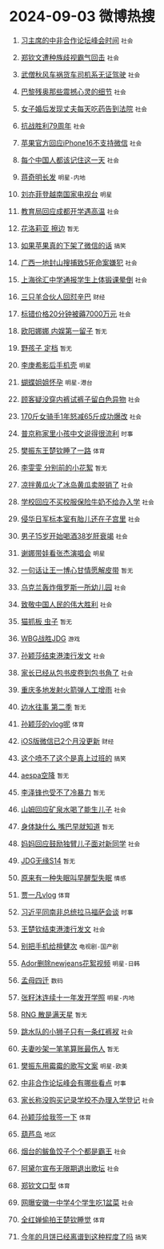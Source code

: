 # 2024-09-03 微博热搜 
1. [习主席的中非合作论坛峰会时间](https://m.weibo.cn/search?containerid=100103type%3D1%26t%3D10%26q%3D%23%E4%B9%A0%E4%B8%BB%E5%B8%AD%E7%9A%84%E4%B8%AD%E9%9D%9E%E5%90%88%E4%BD%9C%E8%AE%BA%E5%9D%9B%E5%B3%B0%E4%BC%9A%E6%97%B6%E9%97%B4%23&stream_entry_id=51&isnewpage=1&extparam=seat%3D1%26stream_entry_id%3D51%26pos%3D0%26q%3D%2523%25E4%25B9%25A0%25E4%25B8%25BB%25E5%25B8%25AD%25E7%259A%2584%25E4%25B8%25AD%25E9%259D%259E%25E5%2590%2588%25E4%25BD%259C%25E8%25AE%25BA%25E5%259D%259B%25E5%25B3%25B0%25E4%25BC%259A%25E6%2597%25B6%25E9%2597%25B4%2523%26cate%3D10103%26c_type%3D51%26dgr%3D0%26filter_type%3Drealtimehot%26display_time%3D1725307506%26pre_seqid%3D172530750678902665053) `社会` 

2. [郑钦文遭种族歧视霸气回击](https://m.weibo.cn/search?containerid=100103type%3D1%26t%3D10%26q%3D%23%E9%83%91%E9%92%A6%E6%96%87%E9%81%AD%E7%A7%8D%E6%97%8F%E6%AD%A7%E8%A7%86%E9%9C%B8%E6%B0%94%E5%9B%9E%E5%87%BB%23&stream_entry_id=31&isnewpage=1&extparam=seat%3D1%26c_type%3D31%26lcate%3D5001%26cate%3D5001%26q%3D%2523%25E9%2583%2591%25E9%2592%25A6%25E6%2596%2587%25E9%2581%25AD%25E7%25A7%258D%25E6%2597%258F%25E6%25AD%25A7%25E8%25A7%2586%25E9%259C%25B8%25E6%25B0%2594%25E5%259B%259E%25E5%2587%25BB%2523%26stream_entry_id%3D31%26pos%3D0%26band_rank%3D1%26flag%3D2%26realpos%3D1%26dgr%3D0%26filter_type%3Drealtimehot%26display_time%3D1725307506%26pre_seqid%3D172530750678902665053) `社会` 

3. [武僧秋风车祸货车司机系无证驾驶](https://m.weibo.cn/search?containerid=100103type%3D1%26t%3D10%26q%3D%23%E6%AD%A6%E5%83%A7%E7%A7%8B%E9%A3%8E%E8%BD%A6%E7%A5%B8%E8%B4%A7%E8%BD%A6%E5%8F%B8%E6%9C%BA%E7%B3%BB%E6%97%A0%E8%AF%81%E9%A9%BE%E9%A9%B6%23&stream_entry_id=31&isnewpage=1&extparam=seat%3D1%26c_type%3D31%26lcate%3D5001%26cate%3D5001%26q%3D%2523%25E6%25AD%25A6%25E5%2583%25A7%25E7%25A7%258B%25E9%25A3%258E%25E8%25BD%25A6%25E7%25A5%25B8%25E8%25B4%25A7%25E8%25BD%25A6%25E5%258F%25B8%25E6%259C%25BA%25E7%25B3%25BB%25E6%2597%25A0%25E8%25AF%2581%25E9%25A9%25BE%25E9%25A9%25B6%2523%26stream_entry_id%3D31%26pos%3D1%26band_rank%3D2%26flag%3D1%26realpos%3D2%26dgr%3D0%26filter_type%3Drealtimehot%26display_time%3D1725307506%26pre_seqid%3D172530750678902665053) `社会` 

4. [巴黎残奥那些震撼心灵的细节](https://m.weibo.cn/search?containerid=100103type%3D1%26t%3D10%26q%3D%23%E5%B7%B4%E9%BB%8E%E6%AE%8B%E5%A5%A5%E9%82%A3%E4%BA%9B%E9%9C%87%E6%92%BC%E5%BF%83%E7%81%B5%E7%9A%84%E7%BB%86%E8%8A%82%23&stream_entry_id=31&isnewpage=1&extparam=seat%3D1%26c_type%3D31%26lcate%3D5001%26cate%3D5001%26q%3D%2523%25E5%25B7%25B4%25E9%25BB%258E%25E6%25AE%258B%25E5%25A5%25A5%25E9%2582%25A3%25E4%25BA%259B%25E9%259C%2587%25E6%2592%25BC%25E5%25BF%2583%25E7%2581%25B5%25E7%259A%2584%25E7%25BB%2586%25E8%258A%2582%2523%26stream_entry_id%3D31%26pos%3D2%26band_rank%3D3%26flag%3D0%26realpos%3D3%26dgr%3D0%26filter_type%3Drealtimehot%26display_time%3D1725307506%26pre_seqid%3D172530750678902665053) `社会` 

5. [女子婚后发现丈夫每天吃药告到法院](https://m.weibo.cn/search?containerid=100103type%3D1%26t%3D10%26q%3D%23%E5%A5%B3%E5%AD%90%E5%A9%9A%E5%90%8E%E5%8F%91%E7%8E%B0%E4%B8%88%E5%A4%AB%E6%AF%8F%E5%A4%A9%E5%90%83%E8%8D%AF%E5%91%8A%E5%88%B0%E6%B3%95%E9%99%A2%23&stream_entry_id=31&isnewpage=1&extparam=seat%3D1%26c_type%3D31%26lcate%3D5001%26cate%3D5001%26q%3D%2523%25E5%25A5%25B3%25E5%25AD%2590%25E5%25A9%259A%25E5%2590%258E%25E5%258F%2591%25E7%258E%25B0%25E4%25B8%2588%25E5%25A4%25AB%25E6%25AF%258F%25E5%25A4%25A9%25E5%2590%2583%25E8%258D%25AF%25E5%2591%258A%25E5%2588%25B0%25E6%25B3%2595%25E9%2599%25A2%2523%26stream_entry_id%3D31%26pos%3D3%26band_rank%3D4%26flag%3D2%26realpos%3D4%26dgr%3D0%26filter_type%3Drealtimehot%26display_time%3D1725307506%26pre_seqid%3D172530750678902665053) `社会` 

6. [抗战胜利79周年](https://m.weibo.cn/search?containerid=100103type%3D1%26t%3D10%26q%3D%23%E6%8A%97%E6%88%98%E8%83%9C%E5%88%A979%E5%91%A8%E5%B9%B4%23&stream_entry_id=31&isnewpage=1&extparam=seat%3D1%26c_type%3D31%26lcate%3D5001%26cate%3D5001%26q%3D%2523%25E6%258A%2597%25E6%2588%2598%25E8%2583%259C%25E5%2588%25A979%25E5%2591%25A8%25E5%25B9%25B4%2523%26stream_entry_id%3D31%26pos%3D4%26band_rank%3D5%26flag%3D0%26realpos%3D5%26dgr%3D0%26filter_type%3Drealtimehot%26display_time%3D1725307506%26pre_seqid%3D172530750678902665053) `社会` 

7. [苹果官方回应iPhone16不支持微信](https://m.weibo.cn/search?containerid=100103type%3D1%26t%3D10%26q%3D%23%E8%8B%B9%E6%9E%9C%E5%AE%98%E6%96%B9%E5%9B%9E%E5%BA%94iPhone16%E4%B8%8D%E6%94%AF%E6%8C%81%E5%BE%AE%E4%BF%A1%23&stream_entry_id=31&isnewpage=1&extparam=seat%3D1%26c_type%3D31%26lcate%3D5001%26cate%3D5001%26q%3D%2523%25E8%258B%25B9%25E6%259E%259C%25E5%25AE%2598%25E6%2596%25B9%25E5%259B%259E%25E5%25BA%2594iPhone16%25E4%25B8%258D%25E6%2594%25AF%25E6%258C%2581%25E5%25BE%25AE%25E4%25BF%25A1%2523%26stream_entry_id%3D31%26pos%3D5%26band_rank%3D6%26flag%3D2%26realpos%3D6%26dgr%3D0%26filter_type%3Drealtimehot%26display_time%3D1725307506%26pre_seqid%3D172530750678902665053) `社会` 

8. [每个中国人都该记住这一天](https://m.weibo.cn/search?containerid=100103type%3D1%26t%3D10%26q%3D%23%E6%AF%8F%E4%B8%AA%E4%B8%AD%E5%9B%BD%E4%BA%BA%E9%83%BD%E8%AF%A5%E8%AE%B0%E4%BD%8F%E8%BF%99%E4%B8%80%E5%A4%A9%23&stream_entry_id=31&isnewpage=1&extparam=seat%3D1%26c_type%3D31%26lcate%3D5001%26cate%3D5001%26q%3D%2523%25E6%25AF%258F%25E4%25B8%25AA%25E4%25B8%25AD%25E5%259B%25BD%25E4%25BA%25BA%25E9%2583%25BD%25E8%25AF%25A5%25E8%25AE%25B0%25E4%25BD%258F%25E8%25BF%2599%25E4%25B8%2580%25E5%25A4%25A9%2523%26stream_entry_id%3D31%26pos%3D6%26band_rank%3D7%26flag%3D0%26realpos%3D7%26dgr%3D0%26filter_type%3Drealtimehot%26display_time%3D1725307506%26pre_seqid%3D172530750678902665053) `社会` 

9. [蒋奇明长发](https://m.weibo.cn/search?containerid=100103type%3D1%26t%3D10%26q%3D%E8%92%8B%E5%A5%87%E6%98%8E%E9%95%BF%E5%8F%91&stream_entry_id=31&isnewpage=1&extparam=seat%3D1%26c_type%3D31%26lcate%3D5001%26cate%3D5001%26q%3D%25E8%2592%258B%25E5%25A5%2587%25E6%2598%258E%25E9%2595%25BF%25E5%258F%2591%26stream_entry_id%3D31%26pos%3D7%26band_rank%3D8%26flag%3D2%26realpos%3D8%26dgr%3D0%26filter_type%3Drealtimehot%26display_time%3D1725307506%26pre_seqid%3D172530750678902665053) `明星-内地` 

10. [刘亦菲登越南国家电视台](https://m.weibo.cn/search?containerid=100103type%3D1%26t%3D10%26q%3D%23%E5%88%98%E4%BA%A6%E8%8F%B2%E7%99%BB%E8%B6%8A%E5%8D%97%E5%9B%BD%E5%AE%B6%E7%94%B5%E8%A7%86%E5%8F%B0%23&stream_entry_id=31&isnewpage=1&extparam=seat%3D1%26c_type%3D31%26lcate%3D5001%26cate%3D5001%26q%3D%2523%25E5%2588%2598%25E4%25BA%25A6%25E8%258F%25B2%25E7%2599%25BB%25E8%25B6%258A%25E5%258D%2597%25E5%259B%25BD%25E5%25AE%25B6%25E7%2594%25B5%25E8%25A7%2586%25E5%258F%25B0%2523%26stream_entry_id%3D31%26pos%3D8%26band_rank%3D9%26flag%3D2%26realpos%3D9%26dgr%3D0%26filter_type%3Drealtimehot%26display_time%3D1725307506%26pre_seqid%3D172530750678902665053) `明星` 

11. [教育局回应成都开学遇高温](https://m.weibo.cn/search?containerid=100103type%3D1%26t%3D10%26q%3D%23%E6%95%99%E8%82%B2%E5%B1%80%E5%9B%9E%E5%BA%94%E6%88%90%E9%83%BD%E5%BC%80%E5%AD%A6%E9%81%87%E9%AB%98%E6%B8%A9%23&stream_entry_id=31&isnewpage=1&extparam=seat%3D1%26c_type%3D31%26lcate%3D5001%26cate%3D5001%26q%3D%2523%25E6%2595%2599%25E8%2582%25B2%25E5%25B1%2580%25E5%259B%259E%25E5%25BA%2594%25E6%2588%2590%25E9%2583%25BD%25E5%25BC%2580%25E5%25AD%25A6%25E9%2581%2587%25E9%25AB%2598%25E6%25B8%25A9%2523%26stream_entry_id%3D31%26pos%3D9%26band_rank%3D10%26flag%3D0%26realpos%3D10%26dgr%3D0%26filter_type%3Drealtimehot%26display_time%3D1725307506%26pre_seqid%3D172530750678902665053) `社会` 

12. [花洛莉亚 擦边](https://m.weibo.cn/search?containerid=100103type%3D1%26t%3D10%26q%3D%E8%8A%B1%E6%B4%9B%E8%8E%89%E4%BA%9A+%E6%93%A6%E8%BE%B9&stream_entry_id=31&isnewpage=1&extparam=seat%3D1%26c_type%3D31%26lcate%3D5001%26cate%3D5001%26q%3D%25E8%258A%25B1%25E6%25B4%259B%25E8%258E%2589%25E4%25BA%259A%2520%25E6%2593%25A6%25E8%25BE%25B9%26stream_entry_id%3D31%26pos%3D10%26band_rank%3D11%26flag%3D2%26realpos%3D11%26dgr%3D0%26filter_type%3Drealtimehot%26display_time%3D1725307506%26pre_seqid%3D172530750678902665053) `暂无` 

13. [如果苹果真的下架了微信的话](https://m.weibo.cn/search?containerid=100103type%3D1%26t%3D10%26q%3D%23%E5%A6%82%E6%9E%9C%E8%8B%B9%E6%9E%9C%E7%9C%9F%E7%9A%84%E4%B8%8B%E6%9E%B6%E4%BA%86%E5%BE%AE%E4%BF%A1%E7%9A%84%E8%AF%9D%23&stream_entry_id=31&isnewpage=1&extparam=seat%3D1%26c_type%3D31%26lcate%3D5001%26cate%3D5001%26q%3D%2523%25E5%25A6%2582%25E6%259E%259C%25E8%258B%25B9%25E6%259E%259C%25E7%259C%259F%25E7%259A%2584%25E4%25B8%258B%25E6%259E%25B6%25E4%25BA%2586%25E5%25BE%25AE%25E4%25BF%25A1%25E7%259A%2584%25E8%25AF%259D%2523%26stream_entry_id%3D31%26pos%3D11%26band_rank%3D12%26flag%3D2%26realpos%3D12%26dgr%3D0%26filter_type%3Drealtimehot%26display_time%3D1725307506%26pre_seqid%3D172530750678902665053) `搞笑` 

14. [广西一地封山搜捕致5死命案嫌犯](https://m.weibo.cn/search?containerid=100103type%3D1%26t%3D10%26q%3D%23%E5%B9%BF%E8%A5%BF%E4%B8%80%E5%9C%B0%E5%B0%81%E5%B1%B1%E6%90%9C%E6%8D%95%E8%87%B45%E6%AD%BB%E5%91%BD%E6%A1%88%E5%AB%8C%E7%8A%AF%23&stream_entry_id=31&isnewpage=1&extparam=seat%3D1%26c_type%3D31%26lcate%3D5001%26cate%3D5001%26q%3D%2523%25E5%25B9%25BF%25E8%25A5%25BF%25E4%25B8%2580%25E5%259C%25B0%25E5%25B0%2581%25E5%25B1%25B1%25E6%2590%259C%25E6%258D%2595%25E8%2587%25B45%25E6%25AD%25BB%25E5%2591%25BD%25E6%25A1%2588%25E5%25AB%258C%25E7%258A%25AF%2523%26stream_entry_id%3D31%26pos%3D12%26band_rank%3D13%26flag%3D0%26realpos%3D13%26dgr%3D0%26filter_type%3Drealtimehot%26display_time%3D1725307506%26pre_seqid%3D172530750678902665053) `社会` 

15. [上海徐汇中学通报学生上体锻课晕倒](https://m.weibo.cn/search?containerid=100103type%3D1%26t%3D10%26q%3D%23%E4%B8%8A%E6%B5%B7%E5%BE%90%E6%B1%87%E4%B8%AD%E5%AD%A6%E9%80%9A%E6%8A%A5%E5%AD%A6%E7%94%9F%E4%B8%8A%E4%BD%93%E9%94%BB%E8%AF%BE%E6%99%95%E5%80%92%23&stream_entry_id=31&isnewpage=1&extparam=seat%3D1%26c_type%3D31%26lcate%3D5001%26cate%3D5001%26q%3D%2523%25E4%25B8%258A%25E6%25B5%25B7%25E5%25BE%2590%25E6%25B1%2587%25E4%25B8%25AD%25E5%25AD%25A6%25E9%2580%259A%25E6%258A%25A5%25E5%25AD%25A6%25E7%2594%259F%25E4%25B8%258A%25E4%25BD%2593%25E9%2594%25BB%25E8%25AF%25BE%25E6%2599%2595%25E5%2580%2592%2523%26stream_entry_id%3D31%26pos%3D13%26band_rank%3D14%26flag%3D0%26realpos%3D14%26dgr%3D0%26filter_type%3Drealtimehot%26display_time%3D1725307506%26pre_seqid%3D172530750678902665053) `社会` 

16. [三只羊合伙人回怼辛巴](https://m.weibo.cn/search?containerid=100103type%3D1%26t%3D10%26q%3D%23%E4%B8%89%E5%8F%AA%E7%BE%8A%E5%90%88%E4%BC%99%E4%BA%BA%E5%9B%9E%E6%80%BC%E8%BE%9B%E5%B7%B4%23&stream_entry_id=31&isnewpage=1&extparam=seat%3D1%26c_type%3D31%26lcate%3D5001%26cate%3D5001%26q%3D%2523%25E4%25B8%2589%25E5%258F%25AA%25E7%25BE%258A%25E5%2590%2588%25E4%25BC%2599%25E4%25BA%25BA%25E5%259B%259E%25E6%2580%25BC%25E8%25BE%259B%25E5%25B7%25B4%2523%26stream_entry_id%3D31%26pos%3D14%26band_rank%3D15%26flag%3D0%26realpos%3D15%26dgr%3D0%26filter_type%3Drealtimehot%26display_time%3D1725307506%26pre_seqid%3D172530750678902665053) `财经` 

17. [标错价格20分钟被薅7000万元](https://m.weibo.cn/search?containerid=100103type%3D1%26t%3D10%26q%3D%23%E6%A0%87%E9%94%99%E4%BB%B7%E6%A0%BC20%E5%88%86%E9%92%9F%E8%A2%AB%E8%96%857000%E4%B8%87%E5%85%83%23&stream_entry_id=31&isnewpage=1&extparam=seat%3D1%26c_type%3D31%26lcate%3D5001%26cate%3D5001%26q%3D%2523%25E6%25A0%2587%25E9%2594%2599%25E4%25BB%25B7%25E6%25A0%25BC20%25E5%2588%2586%25E9%2592%259F%25E8%25A2%25AB%25E8%2596%25857000%25E4%25B8%2587%25E5%2585%2583%2523%26stream_entry_id%3D31%26pos%3D15%26band_rank%3D16%26flag%3D0%26realpos%3D16%26dgr%3D0%26filter_type%3Drealtimehot%26display_time%3D1725307506%26pre_seqid%3D172530750678902665053) `社会` 

18. [欧阳娜娜 内娱第一留子](https://m.weibo.cn/search?containerid=100103type%3D1%26t%3D10%26q%3D%E6%AC%A7%E9%98%B3%E5%A8%9C%E5%A8%9C+%E5%86%85%E5%A8%B1%E7%AC%AC%E4%B8%80%E7%95%99%E5%AD%90&stream_entry_id=31&isnewpage=1&extparam=seat%3D1%26c_type%3D31%26lcate%3D5001%26cate%3D5001%26q%3D%25E6%25AC%25A7%25E9%2598%25B3%25E5%25A8%259C%25E5%25A8%259C%2520%25E5%2586%2585%25E5%25A8%25B1%25E7%25AC%25AC%25E4%25B8%2580%25E7%2595%2599%25E5%25AD%2590%26stream_entry_id%3D31%26pos%3D16%26band_rank%3D17%26flag%3D0%26realpos%3D17%26dgr%3D0%26filter_type%3Drealtimehot%26display_time%3D1725307506%26pre_seqid%3D172530750678902665053) `暂无` 

19. [野孩子 定档](https://m.weibo.cn/search?containerid=100103type%3D1%26t%3D10%26q%3D%E9%87%8E%E5%AD%A9%E5%AD%90+%E5%AE%9A%E6%A1%A3&stream_entry_id=31&isnewpage=1&extparam=seat%3D1%26c_type%3D31%26lcate%3D5001%26cate%3D5001%26q%3D%25E9%2587%258E%25E5%25AD%25A9%25E5%25AD%2590%2520%25E5%25AE%259A%25E6%25A1%25A3%26stream_entry_id%3D31%26pos%3D17%26band_rank%3D18%26flag%3D0%26realpos%3D18%26dgr%3D0%26filter_type%3Drealtimehot%26display_time%3D1725307506%26pre_seqid%3D172530750678902665053) `暂无` 

20. [李庚希影后手机壳](https://m.weibo.cn/search?containerid=100103type%3D1%26t%3D10%26q%3D%23%E6%9D%8E%E5%BA%9A%E5%B8%8C%E5%BD%B1%E5%90%8E%E6%89%8B%E6%9C%BA%E5%A3%B3%23&stream_entry_id=31&isnewpage=1&extparam=seat%3D1%26c_type%3D31%26lcate%3D5001%26cate%3D5001%26q%3D%2523%25E6%259D%258E%25E5%25BA%259A%25E5%25B8%258C%25E5%25BD%25B1%25E5%2590%258E%25E6%2589%258B%25E6%259C%25BA%25E5%25A3%25B3%2523%26stream_entry_id%3D31%26pos%3D18%26band_rank%3D19%26flag%3D0%26realpos%3D19%26dgr%3D0%26filter_type%3Drealtimehot%26display_time%3D1725307506%26pre_seqid%3D172530750678902665053) `明星` 

21. [蝴蝶姐姐怀孕](https://m.weibo.cn/search?containerid=100103type%3D1%26t%3D10%26q%3D%23%E8%9D%B4%E8%9D%B6%E5%A7%90%E5%A7%90%E6%80%80%E5%AD%95%23&stream_entry_id=31&isnewpage=1&extparam=seat%3D1%26c_type%3D31%26lcate%3D5001%26cate%3D5001%26q%3D%2523%25E8%259D%25B4%25E8%259D%25B6%25E5%25A7%2590%25E5%25A7%2590%25E6%2580%2580%25E5%25AD%2595%2523%26stream_entry_id%3D31%26pos%3D19%26band_rank%3D20%26flag%3D0%26realpos%3D20%26dgr%3D0%26filter_type%3Drealtimehot%26display_time%3D1725307506%26pre_seqid%3D172530750678902665053) `明星-港台` 

22. [顾客疑没穿内裤试裤子留白色异物](https://m.weibo.cn/search?containerid=100103type%3D1%26t%3D10%26q%3D%23%E9%A1%BE%E5%AE%A2%E7%96%91%E6%B2%A1%E7%A9%BF%E5%86%85%E8%A3%A4%E8%AF%95%E8%A3%A4%E5%AD%90%E7%95%99%E7%99%BD%E8%89%B2%E5%BC%82%E7%89%A9%23&stream_entry_id=31&isnewpage=1&extparam=seat%3D1%26c_type%3D31%26lcate%3D5001%26cate%3D5001%26q%3D%2523%25E9%25A1%25BE%25E5%25AE%25A2%25E7%2596%2591%25E6%25B2%25A1%25E7%25A9%25BF%25E5%2586%2585%25E8%25A3%25A4%25E8%25AF%2595%25E8%25A3%25A4%25E5%25AD%2590%25E7%2595%2599%25E7%2599%25BD%25E8%2589%25B2%25E5%25BC%2582%25E7%2589%25A9%2523%26stream_entry_id%3D31%26pos%3D20%26band_rank%3D21%26flag%3D0%26realpos%3D21%26dgr%3D0%26filter_type%3Drealtimehot%26display_time%3D1725307506%26pre_seqid%3D172530750678902665053) `社会` 

23. [170斤女骑手1年怒减65斤成功爆改](https://m.weibo.cn/search?containerid=100103type%3D1%26t%3D10%26q%3D%23170%E6%96%A4%E5%A5%B3%E9%AA%91%E6%89%8B1%E5%B9%B4%E6%80%92%E5%87%8F65%E6%96%A4%E6%88%90%E5%8A%9F%E7%88%86%E6%94%B9%23&stream_entry_id=31&isnewpage=1&extparam=seat%3D1%26c_type%3D31%26lcate%3D5001%26cate%3D5001%26q%3D%2523170%25E6%2596%25A4%25E5%25A5%25B3%25E9%25AA%2591%25E6%2589%258B1%25E5%25B9%25B4%25E6%2580%2592%25E5%2587%258F65%25E6%2596%25A4%25E6%2588%2590%25E5%258A%259F%25E7%2588%2586%25E6%2594%25B9%2523%26stream_entry_id%3D31%26pos%3D21%26band_rank%3D22%26flag%3D0%26realpos%3D22%26dgr%3D0%26filter_type%3Drealtimehot%26display_time%3D1725307506%26pre_seqid%3D172530750678902665053) `社会` 

24. [普京称家里小孩中文说得很流利](https://m.weibo.cn/search?containerid=100103type%3D1%26t%3D10%26q%3D%23%E6%99%AE%E4%BA%AC%E7%A7%B0%E5%AE%B6%E9%87%8C%E5%B0%8F%E5%AD%A9%E4%B8%AD%E6%96%87%E8%AF%B4%E5%BE%97%E5%BE%88%E6%B5%81%E5%88%A9%23&stream_entry_id=31&isnewpage=1&extparam=seat%3D1%26c_type%3D31%26lcate%3D5001%26cate%3D5001%26q%3D%2523%25E6%2599%25AE%25E4%25BA%25AC%25E7%25A7%25B0%25E5%25AE%25B6%25E9%2587%258C%25E5%25B0%258F%25E5%25AD%25A9%25E4%25B8%25AD%25E6%2596%2587%25E8%25AF%25B4%25E5%25BE%2597%25E5%25BE%2588%25E6%25B5%2581%25E5%2588%25A9%2523%26stream_entry_id%3D31%26pos%3D22%26band_rank%3D23%26flag%3D0%26realpos%3D23%26dgr%3D0%26filter_type%3Drealtimehot%26display_time%3D1725307506%26pre_seqid%3D172530750678902665053) `时事` 

25. [樊振东王楚钦睡了一路](https://m.weibo.cn/search?containerid=100103type%3D1%26t%3D10%26q%3D%23%E6%A8%8A%E6%8C%AF%E4%B8%9C%E7%8E%8B%E6%A5%9A%E9%92%A6%E7%9D%A1%E4%BA%86%E4%B8%80%E8%B7%AF%23&stream_entry_id=31&isnewpage=1&extparam=seat%3D1%26c_type%3D31%26lcate%3D5001%26cate%3D5001%26q%3D%2523%25E6%25A8%258A%25E6%258C%25AF%25E4%25B8%259C%25E7%258E%258B%25E6%25A5%259A%25E9%2592%25A6%25E7%259D%25A1%25E4%25BA%2586%25E4%25B8%2580%25E8%25B7%25AF%2523%26stream_entry_id%3D31%26pos%3D23%26band_rank%3D24%26flag%3D0%26realpos%3D24%26dgr%3D0%26filter_type%3Drealtimehot%26display_time%3D1725307506%26pre_seqid%3D172530750678902665053) `体育` 

26. [李雯雯 分别前的小花絮](https://m.weibo.cn/search?containerid=100103type%3D1%26t%3D10%26q%3D%E6%9D%8E%E9%9B%AF%E9%9B%AF+%E5%88%86%E5%88%AB%E5%89%8D%E7%9A%84%E5%B0%8F%E8%8A%B1%E7%B5%AE&stream_entry_id=31&isnewpage=1&extparam=seat%3D1%26c_type%3D31%26lcate%3D5001%26cate%3D5001%26q%3D%25E6%259D%258E%25E9%259B%25AF%25E9%259B%25AF%2520%25E5%2588%2586%25E5%2588%25AB%25E5%2589%258D%25E7%259A%2584%25E5%25B0%258F%25E8%258A%25B1%25E7%25B5%25AE%26stream_entry_id%3D31%26pos%3D24%26band_rank%3D25%26flag%3D0%26realpos%3D25%26dgr%3D0%26filter_type%3Drealtimehot%26display_time%3D1725307506%26pre_seqid%3D172530750678902665053) `暂无` 

27. [凉拌黄瓜火了冰岛黄瓜卖脱销了](https://m.weibo.cn/search?containerid=100103type%3D1%26t%3D10%26q%3D%23%E5%87%89%E6%8B%8C%E9%BB%84%E7%93%9C%E7%81%AB%E4%BA%86%E5%86%B0%E5%B2%9B%E9%BB%84%E7%93%9C%E5%8D%96%E8%84%B1%E9%94%80%E4%BA%86%23&stream_entry_id=31&isnewpage=1&extparam=seat%3D1%26c_type%3D31%26lcate%3D5001%26cate%3D5001%26q%3D%2523%25E5%2587%2589%25E6%258B%258C%25E9%25BB%2584%25E7%2593%259C%25E7%2581%25AB%25E4%25BA%2586%25E5%2586%25B0%25E5%25B2%259B%25E9%25BB%2584%25E7%2593%259C%25E5%258D%2596%25E8%2584%25B1%25E9%2594%2580%25E4%25BA%2586%2523%26stream_entry_id%3D31%26pos%3D25%26band_rank%3D26%26flag%3D0%26realpos%3D26%26dgr%3D0%26filter_type%3Drealtimehot%26display_time%3D1725307506%26pre_seqid%3D172530750678902665053) `社会` 

28. [学校回应不买校服保险牛奶不给办入学](https://m.weibo.cn/search?containerid=100103type%3D1%26t%3D10%26q%3D%23%E5%AD%A6%E6%A0%A1%E5%9B%9E%E5%BA%94%E4%B8%8D%E4%B9%B0%E6%A0%A1%E6%9C%8D%E4%BF%9D%E9%99%A9%E7%89%9B%E5%A5%B6%E4%B8%8D%E7%BB%99%E5%8A%9E%E5%85%A5%E5%AD%A6%23&stream_entry_id=31&isnewpage=1&extparam=seat%3D1%26c_type%3D31%26lcate%3D5001%26cate%3D5001%26q%3D%2523%25E5%25AD%25A6%25E6%25A0%25A1%25E5%259B%259E%25E5%25BA%2594%25E4%25B8%258D%25E4%25B9%25B0%25E6%25A0%25A1%25E6%259C%258D%25E4%25BF%259D%25E9%2599%25A9%25E7%2589%259B%25E5%25A5%25B6%25E4%25B8%258D%25E7%25BB%2599%25E5%258A%259E%25E5%2585%25A5%25E5%25AD%25A6%2523%26stream_entry_id%3D31%26pos%3D26%26band_rank%3D27%26flag%3D0%26realpos%3D27%26dgr%3D0%26filter_type%3Drealtimehot%26display_time%3D1725307506%26pre_seqid%3D172530750678902665053) `社会` 

29. [侵华日军标本室有胎儿还在子宫里](https://m.weibo.cn/search?containerid=100103type%3D1%26t%3D10%26q%3D%23%E4%BE%B5%E5%8D%8E%E6%97%A5%E5%86%9B%E6%A0%87%E6%9C%AC%E5%AE%A4%E6%9C%89%E8%83%8E%E5%84%BF%E8%BF%98%E5%9C%A8%E5%AD%90%E5%AE%AB%E9%87%8C%23&stream_entry_id=31&isnewpage=1&extparam=seat%3D1%26c_type%3D31%26lcate%3D5001%26cate%3D5001%26q%3D%2523%25E4%25BE%25B5%25E5%258D%258E%25E6%2597%25A5%25E5%2586%259B%25E6%25A0%2587%25E6%259C%25AC%25E5%25AE%25A4%25E6%259C%2589%25E8%2583%258E%25E5%2584%25BF%25E8%25BF%2598%25E5%259C%25A8%25E5%25AD%2590%25E5%25AE%25AB%25E9%2587%258C%2523%26stream_entry_id%3D31%26pos%3D27%26band_rank%3D28%26flag%3D0%26realpos%3D28%26dgr%3D0%26filter_type%3Drealtimehot%26display_time%3D1725307506%26pre_seqid%3D172530750678902665053) `社会` 

30. [男子15岁开始喝酒38岁肝衰竭](https://m.weibo.cn/search?containerid=100103type%3D1%26t%3D10%26q%3D%23%E7%94%B7%E5%AD%9015%E5%B2%81%E5%BC%80%E5%A7%8B%E5%96%9D%E9%85%9238%E5%B2%81%E8%82%9D%E8%A1%B0%E7%AB%AD%23&stream_entry_id=31&isnewpage=1&extparam=seat%3D1%26c_type%3D31%26lcate%3D5001%26cate%3D5001%26q%3D%2523%25E7%2594%25B7%25E5%25AD%259015%25E5%25B2%2581%25E5%25BC%2580%25E5%25A7%258B%25E5%2596%259D%25E9%2585%259238%25E5%25B2%2581%25E8%2582%259D%25E8%25A1%25B0%25E7%25AB%25AD%2523%26stream_entry_id%3D31%26pos%3D28%26band_rank%3D29%26flag%3D1%26realpos%3D29%26dgr%3D0%26filter_type%3Drealtimehot%26display_time%3D1725307506%26pre_seqid%3D172530750678902665053) `社会` 

31. [谢娜带娃看张杰演唱会](https://m.weibo.cn/search?containerid=100103type%3D1%26t%3D10%26q%3D%23%E8%B0%A2%E5%A8%9C%E5%B8%A6%E5%A8%83%E7%9C%8B%E5%BC%A0%E6%9D%B0%E6%BC%94%E5%94%B1%E4%BC%9A%23&stream_entry_id=31&isnewpage=1&extparam=seat%3D1%26c_type%3D31%26lcate%3D5001%26cate%3D5001%26q%3D%2523%25E8%25B0%25A2%25E5%25A8%259C%25E5%25B8%25A6%25E5%25A8%2583%25E7%259C%258B%25E5%25BC%25A0%25E6%259D%25B0%25E6%25BC%2594%25E5%2594%25B1%25E4%25BC%259A%2523%26stream_entry_id%3D31%26pos%3D29%26band_rank%3D30%26flag%3D0%26realpos%3D30%26dgr%3D0%26filter_type%3Drealtimehot%26display_time%3D1725307506%26pre_seqid%3D172530750678902665053) `明星` 

32. [一句话让王一博心甘情愿解皮带](https://m.weibo.cn/search?containerid=100103type%3D1%26t%3D10%26q%3D%E4%B8%80%E5%8F%A5%E8%AF%9D%E8%AE%A9%E7%8E%8B%E4%B8%80%E5%8D%9A%E5%BF%83%E7%94%98%E6%83%85%E6%84%BF%E8%A7%A3%E7%9A%AE%E5%B8%A6&stream_entry_id=31&isnewpage=1&extparam=seat%3D1%26c_type%3D31%26lcate%3D5001%26cate%3D5001%26q%3D%25E4%25B8%2580%25E5%258F%25A5%25E8%25AF%259D%25E8%25AE%25A9%25E7%258E%258B%25E4%25B8%2580%25E5%258D%259A%25E5%25BF%2583%25E7%2594%2598%25E6%2583%2585%25E6%2584%25BF%25E8%25A7%25A3%25E7%259A%25AE%25E5%25B8%25A6%26stream_entry_id%3D31%26pos%3D30%26band_rank%3D31%26flag%3D0%26realpos%3D31%26dgr%3D0%26filter_type%3Drealtimehot%26display_time%3D1725307506%26pre_seqid%3D172530750678902665053) `暂无` 

33. [乌克兰轰炸俄罗斯一所幼儿园](https://m.weibo.cn/search?containerid=100103type%3D1%26t%3D10%26q%3D%23%E4%B9%8C%E5%85%8B%E5%85%B0%E8%BD%B0%E7%82%B8%E4%BF%84%E7%BD%97%E6%96%AF%E4%B8%80%E6%89%80%E5%B9%BC%E5%84%BF%E5%9B%AD%23&stream_entry_id=31&isnewpage=1&extparam=seat%3D1%26c_type%3D31%26lcate%3D5001%26cate%3D5001%26q%3D%2523%25E4%25B9%258C%25E5%2585%258B%25E5%2585%25B0%25E8%25BD%25B0%25E7%2582%25B8%25E4%25BF%2584%25E7%25BD%2597%25E6%2596%25AF%25E4%25B8%2580%25E6%2589%2580%25E5%25B9%25BC%25E5%2584%25BF%25E5%259B%25AD%2523%26stream_entry_id%3D31%26pos%3D31%26band_rank%3D32%26flag%3D0%26realpos%3D32%26dgr%3D0%26filter_type%3Drealtimehot%26display_time%3D1725307506%26pre_seqid%3D172530750678902665053) `社会` 

34. [致敬中国人民的伟大胜利](https://m.weibo.cn/search?containerid=100103type%3D1%26t%3D10%26q%3D%23%E8%87%B4%E6%95%AC%E4%B8%AD%E5%9B%BD%E4%BA%BA%E6%B0%91%E7%9A%84%E4%BC%9F%E5%A4%A7%E8%83%9C%E5%88%A9%23&stream_entry_id=31&isnewpage=1&extparam=seat%3D1%26c_type%3D31%26lcate%3D5001%26cate%3D5001%26q%3D%2523%25E8%2587%25B4%25E6%2595%25AC%25E4%25B8%25AD%25E5%259B%25BD%25E4%25BA%25BA%25E6%25B0%2591%25E7%259A%2584%25E4%25BC%259F%25E5%25A4%25A7%25E8%2583%259C%25E5%2588%25A9%2523%26stream_entry_id%3D31%26pos%3D32%26band_rank%3D33%26flag%3D0%26realpos%3D33%26dgr%3D0%26filter_type%3Drealtimehot%26display_time%3D1725307506%26pre_seqid%3D172530750678902665053) `社会` 

35. [猫抓板 虫子](https://m.weibo.cn/search?containerid=100103type%3D1%26t%3D10%26q%3D%E7%8C%AB%E6%8A%93%E6%9D%BF+%E8%99%AB%E5%AD%90&stream_entry_id=31&isnewpage=1&extparam=seat%3D1%26c_type%3D31%26lcate%3D5001%26cate%3D5001%26q%3D%25E7%258C%25AB%25E6%258A%2593%25E6%259D%25BF%2520%25E8%2599%25AB%25E5%25AD%2590%26stream_entry_id%3D31%26pos%3D33%26band_rank%3D34%26flag%3D0%26realpos%3D34%26dgr%3D0%26filter_type%3Drealtimehot%26display_time%3D1725307506%26pre_seqid%3D172530750678902665053) `暂无` 

36. [WBG战胜JDG](https://m.weibo.cn/search?containerid=100103type%3D1%26t%3D10%26q%3D%23WBG%E6%88%98%E8%83%9CJDG%23&stream_entry_id=31&isnewpage=1&extparam=seat%3D1%26c_type%3D31%26lcate%3D5001%26cate%3D5001%26q%3D%2523WBG%25E6%2588%2598%25E8%2583%259CJDG%2523%26stream_entry_id%3D31%26pos%3D34%26band_rank%3D35%26flag%3D0%26realpos%3D35%26dgr%3D0%26filter_type%3Drealtimehot%26display_time%3D1725307506%26pre_seqid%3D172530750678902665053) `游戏` 

37. [孙颖莎结束港澳行发文](https://m.weibo.cn/search?containerid=100103type%3D1%26t%3D10%26q%3D%23%E5%AD%99%E9%A2%96%E8%8E%8E%E7%BB%93%E6%9D%9F%E6%B8%AF%E6%BE%B3%E8%A1%8C%E5%8F%91%E6%96%87%23&stream_entry_id=31&isnewpage=1&extparam=seat%3D1%26c_type%3D31%26lcate%3D5001%26cate%3D5001%26q%3D%2523%25E5%25AD%2599%25E9%25A2%2596%25E8%258E%258E%25E7%25BB%2593%25E6%259D%259F%25E6%25B8%25AF%25E6%25BE%25B3%25E8%25A1%258C%25E5%258F%2591%25E6%2596%2587%2523%26stream_entry_id%3D31%26pos%3D35%26band_rank%3D36%26flag%3D0%26realpos%3D36%26dgr%3D0%26filter_type%3Drealtimehot%26display_time%3D1725307506%26pre_seqid%3D172530750678902665053) `社会` 

38. [家长已经从包书皮卷到包书角了](https://m.weibo.cn/search?containerid=100103type%3D1%26t%3D10%26q%3D%23%E5%AE%B6%E9%95%BF%E5%B7%B2%E7%BB%8F%E4%BB%8E%E5%8C%85%E4%B9%A6%E7%9A%AE%E5%8D%B7%E5%88%B0%E5%8C%85%E4%B9%A6%E8%A7%92%E4%BA%86%23&stream_entry_id=31&isnewpage=1&extparam=seat%3D1%26c_type%3D31%26lcate%3D5001%26cate%3D5001%26q%3D%2523%25E5%25AE%25B6%25E9%2595%25BF%25E5%25B7%25B2%25E7%25BB%258F%25E4%25BB%258E%25E5%258C%2585%25E4%25B9%25A6%25E7%259A%25AE%25E5%258D%25B7%25E5%2588%25B0%25E5%258C%2585%25E4%25B9%25A6%25E8%25A7%2592%25E4%25BA%2586%2523%26stream_entry_id%3D31%26pos%3D36%26band_rank%3D37%26flag%3D0%26realpos%3D37%26dgr%3D0%26filter_type%3Drealtimehot%26display_time%3D1725307506%26pre_seqid%3D172530750678902665053) `社会` 

39. [重庆多地发射火箭弹人工增雨](https://m.weibo.cn/search?containerid=100103type%3D1%26t%3D10%26q%3D%23%E9%87%8D%E5%BA%86%E5%A4%9A%E5%9C%B0%E5%8F%91%E5%B0%84%E7%81%AB%E7%AE%AD%E5%BC%B9%E4%BA%BA%E5%B7%A5%E5%A2%9E%E9%9B%A8%23&stream_entry_id=31&isnewpage=1&extparam=seat%3D1%26c_type%3D31%26lcate%3D5001%26cate%3D5001%26q%3D%2523%25E9%2587%258D%25E5%25BA%2586%25E5%25A4%259A%25E5%259C%25B0%25E5%258F%2591%25E5%25B0%2584%25E7%2581%25AB%25E7%25AE%25AD%25E5%25BC%25B9%25E4%25BA%25BA%25E5%25B7%25A5%25E5%25A2%259E%25E9%259B%25A8%2523%26stream_entry_id%3D31%26pos%3D37%26band_rank%3D38%26flag%3D1%26realpos%3D38%26dgr%3D0%26filter_type%3Drealtimehot%26display_time%3D1725307506%26pre_seqid%3D172530750678902665053) `社会` 

40. [边水往事 第二季](https://m.weibo.cn/search?containerid=100103type%3D1%26t%3D10%26q%3D%E8%BE%B9%E6%B0%B4%E5%BE%80%E4%BA%8B+%E7%AC%AC%E4%BA%8C%E5%AD%A3&stream_entry_id=31&isnewpage=1&extparam=seat%3D1%26c_type%3D31%26lcate%3D5001%26cate%3D5001%26q%3D%25E8%25BE%25B9%25E6%25B0%25B4%25E5%25BE%2580%25E4%25BA%258B%2520%25E7%25AC%25AC%25E4%25BA%258C%25E5%25AD%25A3%26stream_entry_id%3D31%26pos%3D38%26band_rank%3D39%26flag%3D0%26realpos%3D39%26dgr%3D0%26filter_type%3Drealtimehot%26display_time%3D1725307506%26pre_seqid%3D172530750678902665053) `暂无` 

41. [孙颖莎的vlog呢](https://m.weibo.cn/search?containerid=100103type%3D1%26t%3D10%26q%3D%23%E5%AD%99%E9%A2%96%E8%8E%8E%E7%9A%84vlog%E5%91%A2%23&stream_entry_id=31&isnewpage=1&extparam=seat%3D1%26c_type%3D31%26lcate%3D5001%26cate%3D5001%26q%3D%2523%25E5%25AD%2599%25E9%25A2%2596%25E8%258E%258E%25E7%259A%2584vlog%25E5%2591%25A2%2523%26stream_entry_id%3D31%26pos%3D39%26band_rank%3D40%26flag%3D0%26realpos%3D40%26dgr%3D0%26filter_type%3Drealtimehot%26display_time%3D1725307506%26pre_seqid%3D172530750678902665053) `体育` 

42. [iOS版微信已2个月没更新](https://m.weibo.cn/search?containerid=100103type%3D1%26t%3D10%26q%3D%23iOS%E7%89%88%E5%BE%AE%E4%BF%A1%E5%B7%B22%E4%B8%AA%E6%9C%88%E6%B2%A1%E6%9B%B4%E6%96%B0%23&stream_entry_id=31&isnewpage=1&extparam=seat%3D1%26c_type%3D31%26lcate%3D5001%26cate%3D5001%26q%3D%2523iOS%25E7%2589%2588%25E5%25BE%25AE%25E4%25BF%25A1%25E5%25B7%25B22%25E4%25B8%25AA%25E6%259C%2588%25E6%25B2%25A1%25E6%259B%25B4%25E6%2596%25B0%2523%26stream_entry_id%3D31%26pos%3D40%26band_rank%3D41%26flag%3D0%26realpos%3D41%26dgr%3D0%26filter_type%3Drealtimehot%26display_time%3D1725307506%26pre_seqid%3D172530750678902665053) `财经` 

43. [这个喷不了这个是真上过班的](https://m.weibo.cn/search?containerid=100103type%3D1%26t%3D10%26q%3D%23%E8%BF%99%E4%B8%AA%E5%96%B7%E4%B8%8D%E4%BA%86%E8%BF%99%E4%B8%AA%E6%98%AF%E7%9C%9F%E4%B8%8A%E8%BF%87%E7%8F%AD%E7%9A%84%23&stream_entry_id=31&isnewpage=1&extparam=seat%3D1%26c_type%3D31%26lcate%3D5001%26cate%3D5001%26q%3D%2523%25E8%25BF%2599%25E4%25B8%25AA%25E5%2596%25B7%25E4%25B8%258D%25E4%25BA%2586%25E8%25BF%2599%25E4%25B8%25AA%25E6%2598%25AF%25E7%259C%259F%25E4%25B8%258A%25E8%25BF%2587%25E7%258F%25AD%25E7%259A%2584%2523%26stream_entry_id%3D31%26pos%3D41%26band_rank%3D42%26flag%3D0%26realpos%3D42%26dgr%3D0%26filter_type%3Drealtimehot%26display_time%3D1725307506%26pre_seqid%3D172530750678902665053) `搞笑` 

44. [aespa空降](https://m.weibo.cn/search?containerid=100103type%3D1%26t%3D10%26q%3Daespa%E7%A9%BA%E9%99%8D&stream_entry_id=31&isnewpage=1&extparam=seat%3D1%26c_type%3D31%26lcate%3D5001%26cate%3D5001%26q%3Daespa%25E7%25A9%25BA%25E9%2599%258D%26stream_entry_id%3D31%26pos%3D42%26band_rank%3D43%26flag%3D0%26realpos%3D43%26dgr%3D0%26filter_type%3Drealtimehot%26display_time%3D1725307506%26pre_seqid%3D172530750678902665053) `暂无` 

45. [李泽锋也受不了冷暴力](https://m.weibo.cn/search?containerid=100103type%3D1%26t%3D10%26q%3D%E6%9D%8E%E6%B3%BD%E9%94%8B%E4%B9%9F%E5%8F%97%E4%B8%8D%E4%BA%86%E5%86%B7%E6%9A%B4%E5%8A%9B&stream_entry_id=31&isnewpage=1&extparam=seat%3D1%26c_type%3D31%26lcate%3D5001%26cate%3D5001%26q%3D%25E6%259D%258E%25E6%25B3%25BD%25E9%2594%258B%25E4%25B9%259F%25E5%258F%2597%25E4%25B8%258D%25E4%25BA%2586%25E5%2586%25B7%25E6%259A%25B4%25E5%258A%259B%26stream_entry_id%3D31%26pos%3D43%26band_rank%3D44%26flag%3D0%26realpos%3D44%26dgr%3D0%26filter_type%3Drealtimehot%26display_time%3D1725307506%26pre_seqid%3D172530750678902665053) `暂无` 

46. [山姆回应矿泉水喝了能生儿子](https://m.weibo.cn/search?containerid=100103type%3D1%26t%3D10%26q%3D%23%E5%B1%B1%E5%A7%86%E5%9B%9E%E5%BA%94%E7%9F%BF%E6%B3%89%E6%B0%B4%E5%96%9D%E4%BA%86%E8%83%BD%E7%94%9F%E5%84%BF%E5%AD%90%23&stream_entry_id=31&isnewpage=1&extparam=seat%3D1%26c_type%3D31%26lcate%3D5001%26cate%3D5001%26q%3D%2523%25E5%25B1%25B1%25E5%25A7%2586%25E5%259B%259E%25E5%25BA%2594%25E7%259F%25BF%25E6%25B3%2589%25E6%25B0%25B4%25E5%2596%259D%25E4%25BA%2586%25E8%2583%25BD%25E7%2594%259F%25E5%2584%25BF%25E5%25AD%2590%2523%26stream_entry_id%3D31%26pos%3D44%26band_rank%3D45%26flag%3D0%26realpos%3D45%26dgr%3D0%26filter_type%3Drealtimehot%26display_time%3D1725307506%26pre_seqid%3D172530750678902665053) `社会` 

47. [身体缺什么 嘴巴早就知道](https://m.weibo.cn/search?containerid=100103type%3D1%26t%3D10%26q%3D%E8%BA%AB%E4%BD%93%E7%BC%BA%E4%BB%80%E4%B9%88+%E5%98%B4%E5%B7%B4%E6%97%A9%E5%B0%B1%E7%9F%A5%E9%81%93&stream_entry_id=31&isnewpage=1&extparam=seat%3D1%26c_type%3D31%26lcate%3D5001%26cate%3D5001%26q%3D%25E8%25BA%25AB%25E4%25BD%2593%25E7%25BC%25BA%25E4%25BB%2580%25E4%25B9%2588%2520%25E5%2598%25B4%25E5%25B7%25B4%25E6%2597%25A9%25E5%25B0%25B1%25E7%259F%25A5%25E9%2581%2593%26stream_entry_id%3D31%26pos%3D45%26band_rank%3D46%26flag%3D0%26realpos%3D46%26dgr%3D0%26filter_type%3Drealtimehot%26display_time%3D1725307506%26pre_seqid%3D172530750678902665053) `暂无` 

48. [妈妈回应鼓励独臂儿子面对新同学](https://m.weibo.cn/search?containerid=100103type%3D1%26t%3D10%26q%3D%23%E5%A6%88%E5%A6%88%E5%9B%9E%E5%BA%94%E9%BC%93%E5%8A%B1%E7%8B%AC%E8%87%82%E5%84%BF%E5%AD%90%E9%9D%A2%E5%AF%B9%E6%96%B0%E5%90%8C%E5%AD%A6%23&stream_entry_id=31&isnewpage=1&extparam=seat%3D1%26c_type%3D31%26lcate%3D5001%26cate%3D5001%26q%3D%2523%25E5%25A6%2588%25E5%25A6%2588%25E5%259B%259E%25E5%25BA%2594%25E9%25BC%2593%25E5%258A%25B1%25E7%258B%25AC%25E8%2587%2582%25E5%2584%25BF%25E5%25AD%2590%25E9%259D%25A2%25E5%25AF%25B9%25E6%2596%25B0%25E5%2590%258C%25E5%25AD%25A6%2523%26stream_entry_id%3D31%26pos%3D46%26band_rank%3D47%26flag%3D0%26realpos%3D47%26dgr%3D0%26filter_type%3Drealtimehot%26display_time%3D1725307506%26pre_seqid%3D172530750678902665053) `社会` 

49. [JDG无缘S14](https://m.weibo.cn/search?containerid=100103type%3D1%26t%3D10%26q%3D%23JDG%E6%97%A0%E7%BC%98S14%23&stream_entry_id=31&isnewpage=1&extparam=seat%3D1%26c_type%3D31%26lcate%3D5001%26cate%3D5001%26q%3D%2523JDG%25E6%2597%25A0%25E7%25BC%2598S14%2523%26stream_entry_id%3D31%26pos%3D47%26band_rank%3D48%26flag%3D0%26realpos%3D48%26dgr%3D0%26filter_type%3Drealtimehot%26display_time%3D1725307506%26pre_seqid%3D172530750678902665053) `暂无` 

50. [原来有一种失眠叫早醒型失眠](https://m.weibo.cn/search?containerid=100103type%3D1%26t%3D10%26q%3D%23%E5%8E%9F%E6%9D%A5%E6%9C%89%E4%B8%80%E7%A7%8D%E5%A4%B1%E7%9C%A0%E5%8F%AB%E6%97%A9%E9%86%92%E5%9E%8B%E5%A4%B1%E7%9C%A0%23&stream_entry_id=31&isnewpage=1&extparam=seat%3D1%26c_type%3D31%26lcate%3D5001%26cate%3D5001%26q%3D%2523%25E5%258E%259F%25E6%259D%25A5%25E6%259C%2589%25E4%25B8%2580%25E7%25A7%258D%25E5%25A4%25B1%25E7%259C%25A0%25E5%258F%25AB%25E6%2597%25A9%25E9%2586%2592%25E5%259E%258B%25E5%25A4%25B1%25E7%259C%25A0%2523%26stream_entry_id%3D31%26pos%3D48%26band_rank%3D49%26flag%3D1%26realpos%3D49%26dgr%3D0%26filter_type%3Drealtimehot%26display_time%3D1725307506%26pre_seqid%3D172530750678902665053) `情感` 

51. [贾一凡vlog](https://m.weibo.cn/search?containerid=100103type%3D1%26t%3D10%26q%3D%E8%B4%BE%E4%B8%80%E5%87%A1vlog&stream_entry_id=31&isnewpage=1&extparam=seat%3D1%26c_type%3D31%26lcate%3D5001%26cate%3D5001%26q%3D%25E8%25B4%25BE%25E4%25B8%2580%25E5%2587%25A1vlog%26stream_entry_id%3D31%26pos%3D49%26band_rank%3D50%26flag%3D0%26realpos%3D50%26dgr%3D0%26filter_type%3Drealtimehot%26display_time%3D1725307506%26pre_seqid%3D172530750678902665053) `体育` 

52. [习近平同南非总统拉马福萨会谈](https://m.weibo.cn/search?containerid=100103type%3D1%26t%3D10%26q%3D%23%E4%B9%A0%E8%BF%91%E5%B9%B3%E5%90%8C%E5%8D%97%E9%9D%9E%E6%80%BB%E7%BB%9F%E6%8B%89%E9%A9%AC%E7%A6%8F%E8%90%A8%E4%BC%9A%E8%B0%88%23&stream_entry_id=51&isnewpage=1&extparam=seat%3D1%26stream_entry_id%3D51%26pos%3D0%26q%3D%2523%25E4%25B9%25A0%25E8%25BF%2591%25E5%25B9%25B3%25E5%2590%258C%25E5%258D%2597%25E9%259D%259E%25E6%2580%25BB%25E7%25BB%259F%25E6%258B%2589%25E9%25A9%25AC%25E7%25A6%258F%25E8%2590%25A8%25E4%25BC%259A%25E8%25B0%2588%2523%26cate%3D10103%26c_type%3D51%26dgr%3D0%26filter_type%3Drealtimehot%26display_time%3D1725303945%26pre_seqid%3D172530394580102375965) `时事` 

53. [王楚钦结束港澳行发文](https://m.weibo.cn/search?containerid=100103type%3D1%26t%3D10%26q%3D%23%E7%8E%8B%E6%A5%9A%E9%92%A6%E7%BB%93%E6%9D%9F%E6%B8%AF%E6%BE%B3%E8%A1%8C%E5%8F%91%E6%96%87%23&stream_entry_id=31&isnewpage=1&extparam=seat%3D1%26c_type%3D31%26lcate%3D5001%26cate%3D5001%26q%3D%2523%25E7%258E%258B%25E6%25A5%259A%25E9%2592%25A6%25E7%25BB%2593%25E6%259D%259F%25E6%25B8%25AF%25E6%25BE%25B3%25E8%25A1%258C%25E5%258F%2591%25E6%2596%2587%2523%26stream_entry_id%3D31%26pos%3D42%26band_rank%3D43%26flag%3D0%26realpos%3D43%26dgr%3D0%26filter_type%3Drealtimehot%26display_time%3D1725303945%26pre_seqid%3D172530394580102375965) `社会` 

54. [别把手机给檀健次](https://m.weibo.cn/search?containerid=100103type%3D1%26t%3D10%26q%3D%E5%88%AB%E6%8A%8A%E6%89%8B%E6%9C%BA%E7%BB%99%E6%AA%80%E5%81%A5%E6%AC%A1&stream_entry_id=31&isnewpage=1&extparam=seat%3D1%26c_type%3D31%26lcate%3D5001%26cate%3D5001%26q%3D%25E5%2588%25AB%25E6%258A%258A%25E6%2589%258B%25E6%259C%25BA%25E7%25BB%2599%25E6%25AA%2580%25E5%2581%25A5%25E6%25AC%25A1%26stream_entry_id%3D31%26pos%3D47%26band_rank%3D48%26flag%3D1%26realpos%3D48%26dgr%3D0%26filter_type%3Drealtimehot%26display_time%3D1725303945%26pre_seqid%3D172530394580102375965) `电视剧-国产剧` 

55. [Ador删除newjeans花絮视频](https://m.weibo.cn/search?containerid=100103type%3D1%26t%3D10%26q%3D%23Ador%E5%88%A0%E9%99%A4newjeans%E8%8A%B1%E7%B5%AE%E8%A7%86%E9%A2%91%23&stream_entry_id=31&isnewpage=1&extparam=seat%3D1%26c_type%3D31%26lcate%3D5001%26cate%3D5001%26q%3D%2523Ador%25E5%2588%25A0%25E9%2599%25A4newjeans%25E8%258A%25B1%25E7%25B5%25AE%25E8%25A7%2586%25E9%25A2%2591%2523%26stream_entry_id%3D31%26pos%3D48%26band_rank%3D49%26flag%3D0%26realpos%3D49%26dgr%3D0%26filter_type%3Drealtimehot%26display_time%3D1725303945%26pre_seqid%3D172530394580102375965) `明星-日韩` 

56. [孟母四迁](https://m.weibo.cn/search?containerid=100103type%3D1%26t%3D10%26q%3D%23%E5%AD%9F%E6%AF%8D%E5%9B%9B%E8%BF%81%23&stream_entry_id=31&isnewpage=1&extparam=seat%3D1%26band_rank%3D4%26filter_type%3Drealtimehot%26topic_ad%3D1%26is_ad_pos%3D1%26q%3D%2523%25E5%25AD%259F%25E6%25AF%258D%25E5%259B%259B%25E8%25BF%2581%2523%26cate%3D5001%26adid%3D253113%26stream_entry_id%3D31%26c_type%3D31%26lcate%3D5001%26dgr%3D0%26pos%3D3%26display_time%3D1725300332%26pre_seqid%3D17253003328170062629) `数码` 

57. [张籽沐连续十一年发开学照](https://m.weibo.cn/search?containerid=100103type%3D1%26t%3D10%26q%3D%23%E5%BC%A0%E7%B1%BD%E6%B2%90%E8%BF%9E%E7%BB%AD%E5%8D%81%E4%B8%80%E5%B9%B4%E5%8F%91%E5%BC%80%E5%AD%A6%E7%85%A7%23&stream_entry_id=31&isnewpage=1&extparam=seat%3D1%26flag%3D1%26filter_type%3Drealtimehot%26pos%3D43%26q%3D%2523%25E5%25BC%25A0%25E7%25B1%25BD%25E6%25B2%2590%25E8%25BF%259E%25E7%25BB%25AD%25E5%258D%2581%25E4%25B8%2580%25E5%25B9%25B4%25E5%258F%2591%25E5%25BC%2580%25E5%25AD%25A6%25E7%2585%25A7%2523%26cate%3D5001%26stream_entry_id%3D31%26realpos%3D43%26c_type%3D31%26lcate%3D5001%26band_rank%3D43%26dgr%3D0%26display_time%3D1725300332%26pre_seqid%3D17253003328170062629) `明星-内地` 

58. [RNG 散是满天星](https://m.weibo.cn/search?containerid=100103type%3D1%26t%3D10%26q%3DRNG+%E6%95%A3%E6%98%AF%E6%BB%A1%E5%A4%A9%E6%98%9F&stream_entry_id=31&isnewpage=1&extparam=seat%3D1%26flag%3D0%26filter_type%3Drealtimehot%26pos%3D44%26q%3DRNG%2520%25E6%2595%25A3%25E6%2598%25AF%25E6%25BB%25A1%25E5%25A4%25A9%25E6%2598%259F%26cate%3D5001%26stream_entry_id%3D31%26realpos%3D44%26c_type%3D31%26lcate%3D5001%26band_rank%3D44%26dgr%3D0%26display_time%3D1725300332%26pre_seqid%3D17253003328170062629) `暂无` 

59. [跳水队的小狮子只有一条红裤衩](https://m.weibo.cn/search?containerid=100103type%3D1%26t%3D10%26q%3D%23%E8%B7%B3%E6%B0%B4%E9%98%9F%E7%9A%84%E5%B0%8F%E7%8B%AE%E5%AD%90%E5%8F%AA%E6%9C%89%E4%B8%80%E6%9D%A1%E7%BA%A2%E8%A3%A4%E8%A1%A9%23&stream_entry_id=31&isnewpage=1&extparam=seat%3D1%26flag%3D1%26filter_type%3Drealtimehot%26pos%3D48%26q%3D%2523%25E8%25B7%25B3%25E6%25B0%25B4%25E9%2598%259F%25E7%259A%2584%25E5%25B0%258F%25E7%258B%25AE%25E5%25AD%2590%25E5%258F%25AA%25E6%259C%2589%25E4%25B8%2580%25E6%259D%25A1%25E7%25BA%25A2%25E8%25A3%25A4%25E8%25A1%25A9%2523%26cate%3D5001%26stream_entry_id%3D31%26realpos%3D48%26c_type%3D31%26lcate%3D5001%26band_rank%3D48%26dgr%3D0%26display_time%3D1725300332%26pre_seqid%3D17253003328170062629) `社会` 

60. [夫妻吵架一笔笔算账最伤人](https://m.weibo.cn/search?containerid=100103type%3D1%26t%3D10%26q%3D%E5%A4%AB%E5%A6%BB%E5%90%B5%E6%9E%B6%E4%B8%80%E7%AC%94%E7%AC%94%E7%AE%97%E8%B4%A6%E6%9C%80%E4%BC%A4%E4%BA%BA&stream_entry_id=31&isnewpage=1&extparam=seat%3D1%26flag%3D0%26filter_type%3Drealtimehot%26pos%3D49%26q%3D%25E5%25A4%25AB%25E5%25A6%25BB%25E5%2590%25B5%25E6%259E%25B6%25E4%25B8%2580%25E7%25AC%2594%25E7%25AC%2594%25E7%25AE%2597%25E8%25B4%25A6%25E6%259C%2580%25E4%25BC%25A4%25E4%25BA%25BA%26cate%3D5001%26stream_entry_id%3D31%26realpos%3D49%26c_type%3D31%26lcate%3D5001%26band_rank%3D49%26dgr%3D0%26display_time%3D1725300332%26pre_seqid%3D17253003328170062629) `暂无` 

61. [樊振东用霉霉的歌写文案](https://m.weibo.cn/search?containerid=100103type%3D1%26t%3D10%26q%3D%23%E6%A8%8A%E6%8C%AF%E4%B8%9C%E7%94%A8%E9%9C%89%E9%9C%89%E7%9A%84%E6%AD%8C%E5%86%99%E6%96%87%E6%A1%88%23&stream_entry_id=31&isnewpage=1&extparam=seat%3D1%26flag%3D0%26filter_type%3Drealtimehot%26pos%3D50%26q%3D%2523%25E6%25A8%258A%25E6%258C%25AF%25E4%25B8%259C%25E7%2594%25A8%25E9%259C%2589%25E9%259C%2589%25E7%259A%2584%25E6%25AD%258C%25E5%2586%2599%25E6%2596%2587%25E6%25A1%2588%2523%26cate%3D5001%26stream_entry_id%3D31%26realpos%3D50%26c_type%3D31%26lcate%3D5001%26band_rank%3D50%26dgr%3D0%26display_time%3D1725300332%26pre_seqid%3D17253003328170062629) `明星-欧美` 

62. [中非合作论坛峰会有哪些看点](https://m.weibo.cn/search?containerid=100103type%3D1%26t%3D10%26q%3D%23%E4%B8%AD%E9%9D%9E%E5%90%88%E4%BD%9C%E8%AE%BA%E5%9D%9B%E5%B3%B0%E4%BC%9A%E6%9C%89%E5%93%AA%E4%BA%9B%E7%9C%8B%E7%82%B9%23&stream_entry_id=31&isnewpage=1&extparam=seat%3D1%26pos%3D2%26lcate%3D5001%26cate%3D5001%26q%3D%2523%25E4%25B8%25AD%25E9%259D%259E%25E5%2590%2588%25E4%25BD%259C%25E8%25AE%25BA%25E5%259D%259B%25E5%25B3%25B0%25E4%25BC%259A%25E6%259C%2589%25E5%2593%25AA%25E4%25BA%259B%25E7%259C%258B%25E7%2582%25B9%2523%26stream_entry_id%3D31%26filter_type%3Drealtimehot%26c_type%3D31%26flag%3D0%26band_rank%3D3%26dgr%3D0%26realpos%3D3%26display_time%3D1725296719%26pre_seqid%3D172529671906501353347) `时事` 

63. [家长称没购买记录学校不办理入学登记](https://m.weibo.cn/search?containerid=100103type%3D1%26t%3D10%26q%3D%23%E5%AE%B6%E9%95%BF%E7%A7%B0%E6%B2%A1%E8%B4%AD%E4%B9%B0%E8%AE%B0%E5%BD%95%E5%AD%A6%E6%A0%A1%E4%B8%8D%E5%8A%9E%E7%90%86%E5%85%A5%E5%AD%A6%E7%99%BB%E8%AE%B0%23&stream_entry_id=31&isnewpage=1&extparam=seat%3D1%26pos%3D41%26lcate%3D5001%26cate%3D5001%26q%3D%2523%25E5%25AE%25B6%25E9%2595%25BF%25E7%25A7%25B0%25E6%25B2%25A1%25E8%25B4%25AD%25E4%25B9%25B0%25E8%25AE%25B0%25E5%25BD%2595%25E5%25AD%25A6%25E6%25A0%25A1%25E4%25B8%258D%25E5%258A%259E%25E7%2590%2586%25E5%2585%25A5%25E5%25AD%25A6%25E7%2599%25BB%25E8%25AE%25B0%2523%26stream_entry_id%3D31%26filter_type%3Drealtimehot%26c_type%3D31%26flag%3D1%26band_rank%3D42%26dgr%3D0%26realpos%3D42%26display_time%3D1725296719%26pre_seqid%3D172529671906501353347) `社会` 

64. [孙颖莎给我签一下](https://m.weibo.cn/search?containerid=100103type%3D1%26t%3D10%26q%3D%23%E5%AD%99%E9%A2%96%E8%8E%8E%E7%BB%99%E6%88%91%E7%AD%BE%E4%B8%80%E4%B8%8B%23&stream_entry_id=31&isnewpage=1&extparam=seat%3D1%26pos%3D44%26lcate%3D5001%26cate%3D5001%26q%3D%2523%25E5%25AD%2599%25E9%25A2%2596%25E8%258E%258E%25E7%25BB%2599%25E6%2588%2591%25E7%25AD%25BE%25E4%25B8%2580%25E4%25B8%258B%2523%26stream_entry_id%3D31%26filter_type%3Drealtimehot%26c_type%3D31%26flag%3D0%26band_rank%3D45%26dgr%3D0%26realpos%3D45%26display_time%3D1725296719%26pre_seqid%3D172529671906501353347) `体育` 

65. [葫芦岛](https://m.weibo.cn/search?containerid=100103type%3D1%26t%3D10%26q%3D%E8%91%AB%E8%8A%A6%E5%B2%9B&stream_entry_id=31&isnewpage=1&extparam=seat%3D1%26pos%3D48%26lcate%3D5001%26cate%3D5001%26q%3D%25E8%2591%25AB%25E8%258A%25A6%25E5%25B2%259B%26stream_entry_id%3D31%26filter_type%3Drealtimehot%26c_type%3D31%26flag%3D0%26band_rank%3D49%26dgr%3D0%26realpos%3D49%26display_time%3D1725296719%26pre_seqid%3D172529671906501353347) `地区` 

66. [烟台的鲅鱼饺子个个都是霸王](https://m.weibo.cn/search?containerid=100103type%3D1%26t%3D10%26q%3D%23%E7%83%9F%E5%8F%B0%E7%9A%84%E9%B2%85%E9%B1%BC%E9%A5%BA%E5%AD%90%E4%B8%AA%E4%B8%AA%E9%83%BD%E6%98%AF%E9%9C%B8%E7%8E%8B%23&stream_entry_id=31&isnewpage=1&extparam=seat%3D1%26filter_type%3Drealtimehot%26c_type%3D31%26band_rank%3D14%26lcate%3D5001%26cate%3D5001%26pos%3D13%26q%3D%2523%25E7%2583%259F%25E5%258F%25B0%25E7%259A%2584%25E9%25B2%2585%25E9%25B1%25BC%25E9%25A5%25BA%25E5%25AD%2590%25E4%25B8%25AA%25E4%25B8%25AA%25E9%2583%25BD%25E6%2598%25AF%25E9%259C%25B8%25E7%258E%258B%2523%26stream_entry_id%3D31%26flag%3D0%26adid%3D252900%26realpos%3D14%26dgr%3D0%26display_time%3D1725293149%26pre_seqid%3D17252931490490064268) `社会` 

67. [阿黛尔宣布无限期退出歌坛](https://m.weibo.cn/search?containerid=100103type%3D1%26t%3D10%26q%3D%23%E9%98%BF%E9%BB%9B%E5%B0%94%E5%AE%A3%E5%B8%83%E6%97%A0%E9%99%90%E6%9C%9F%E9%80%80%E5%87%BA%E6%AD%8C%E5%9D%9B%23&stream_entry_id=31&isnewpage=1&extparam=seat%3D1%26filter_type%3Drealtimehot%26c_type%3D31%26band_rank%3D30%26lcate%3D5001%26cate%3D5001%26pos%3D29%26q%3D%2523%25E9%2598%25BF%25E9%25BB%259B%25E5%25B0%2594%25E5%25AE%25A3%25E5%25B8%2583%25E6%2597%25A0%25E9%2599%2590%25E6%259C%259F%25E9%2580%2580%25E5%2587%25BA%25E6%25AD%258C%25E5%259D%259B%2523%26stream_entry_id%3D31%26flag%3D0%26realpos%3D30%26dgr%3D0%26display_time%3D1725293149%26pre_seqid%3D17252931490490064268) `社会` 

68. [郑钦文口型](https://m.weibo.cn/search?containerid=100103type%3D1%26t%3D10%26q%3D%23%E9%83%91%E9%92%A6%E6%96%87%E5%8F%A3%E5%9E%8B%23&stream_entry_id=31&isnewpage=1&extparam=seat%3D1%26filter_type%3Drealtimehot%26c_type%3D31%26band_rank%3D32%26lcate%3D5001%26cate%3D5001%26pos%3D31%26q%3D%2523%25E9%2583%2591%25E9%2592%25A6%25E6%2596%2587%25E5%258F%25A3%25E5%259E%258B%2523%26stream_entry_id%3D31%26flag%3D0%26realpos%3D32%26dgr%3D0%26display_time%3D1725293149%26pre_seqid%3D17252931490490064268) `体育` 

69. [网曝安徽一中学4个学生吃1盆菜](https://m.weibo.cn/search?containerid=100103type%3D1%26t%3D10%26q%3D%23%E7%BD%91%E6%9B%9D%E5%AE%89%E5%BE%BD%E4%B8%80%E4%B8%AD%E5%AD%A64%E4%B8%AA%E5%AD%A6%E7%94%9F%E5%90%831%E7%9B%86%E8%8F%9C%23&stream_entry_id=31&isnewpage=1&extparam=seat%3D1%26filter_type%3Drealtimehot%26c_type%3D31%26band_rank%3D44%26lcate%3D5001%26cate%3D5001%26pos%3D43%26q%3D%2523%25E7%25BD%2591%25E6%259B%259D%25E5%25AE%2589%25E5%25BE%25BD%25E4%25B8%2580%25E4%25B8%25AD%25E5%25AD%25A64%25E4%25B8%25AA%25E5%25AD%25A6%25E7%2594%259F%25E5%2590%25831%25E7%259B%2586%25E8%258F%259C%2523%26stream_entry_id%3D31%26flag%3D0%26realpos%3D44%26dgr%3D0%26display_time%3D1725293149%26pre_seqid%3D17252931490490064268) `社会` 

70. [全红婵偷拍王楚钦睡觉](https://m.weibo.cn/search?containerid=100103type%3D1%26t%3D10%26q%3D%23%E5%85%A8%E7%BA%A2%E5%A9%B5%E5%81%B7%E6%8B%8D%E7%8E%8B%E6%A5%9A%E9%92%A6%E7%9D%A1%E8%A7%89%23&stream_entry_id=31&isnewpage=1&extparam=seat%3D1%26filter_type%3Drealtimehot%26c_type%3D31%26band_rank%3D49%26lcate%3D5001%26cate%3D5001%26pos%3D48%26q%3D%2523%25E5%2585%25A8%25E7%25BA%25A2%25E5%25A9%25B5%25E5%2581%25B7%25E6%258B%258D%25E7%258E%258B%25E6%25A5%259A%25E9%2592%25A6%25E7%259D%25A1%25E8%25A7%2589%2523%26stream_entry_id%3D31%26flag%3D0%26realpos%3D49%26dgr%3D0%26display_time%3D1725293149%26pre_seqid%3D17252931490490064268) `体育` 

71. [今年的月饼已经离谱到这种程度了吗](https://m.weibo.cn/search?containerid=100103type%3D1%26t%3D10%26q%3D%23%E4%BB%8A%E5%B9%B4%E7%9A%84%E6%9C%88%E9%A5%BC%E5%B7%B2%E7%BB%8F%E7%A6%BB%E8%B0%B1%E5%88%B0%E8%BF%99%E7%A7%8D%E7%A8%8B%E5%BA%A6%E4%BA%86%E5%90%97%23&stream_entry_id=31&isnewpage=1&extparam=seat%3D1%26filter_type%3Drealtimehot%26c_type%3D31%26band_rank%3D50%26lcate%3D5001%26cate%3D5001%26pos%3D49%26q%3D%2523%25E4%25BB%258A%25E5%25B9%25B4%25E7%259A%2584%25E6%259C%2588%25E9%25A5%25BC%25E5%25B7%25B2%25E7%25BB%258F%25E7%25A6%25BB%25E8%25B0%25B1%25E5%2588%25B0%25E8%25BF%2599%25E7%25A7%258D%25E7%25A8%258B%25E5%25BA%25A6%25E4%25BA%2586%25E5%2590%2597%2523%26stream_entry_id%3D31%26flag%3D0%26realpos%3D50%26dgr%3D0%26display_time%3D1725293149%26pre_seqid%3D17252931490490064268) `搞笑` 
